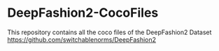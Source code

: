 # DeepFashion2-CocoFiles
This repository contains all the coco files of the DeepFashion2 Dataset https://github.com/switchablenorms/DeepFashion2
